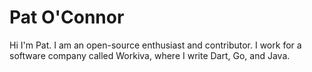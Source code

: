 # Pat O'Connor

Hi I'm Pat. I am an open-source enthusiast and contributor. I work for a
software company called Workiva, where I write Dart, Go, and Java.

<!--START_SECTION:activity-->
<!--END_SECTION:activity-->

